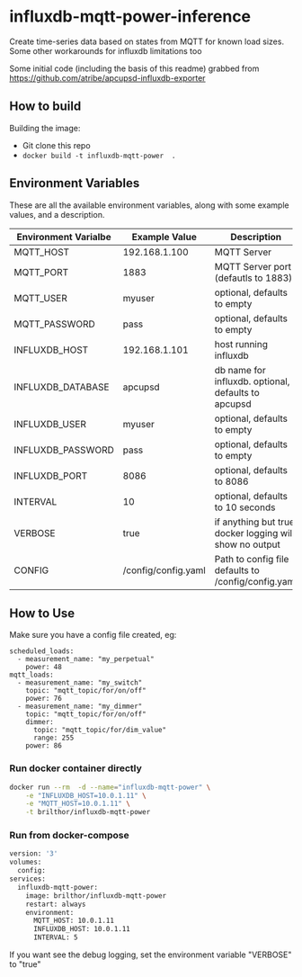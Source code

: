 # influxdb-mqtt-power-inference
Create time-series data based on states from MQTT for known load sizes.  Some other workarounds for influxdb limitations too

Some initial code (including the basis of this readme) grabbed from https://github.com/atribe/apcupsd-influxdb-exporter



## How to build
Building the image:
* Git clone this repo
* `docker build -t influxdb-mqtt-power  .`

## Environment Variables
These are all the available environment variables, along with some example values, and a description.

| Environment Varialbe | Example Value | Description |
| -------------------- | ------------- | ----------- |
| MQTT_HOST | 192.168.1.100 | MQTT Server  |
| MQTT_PORT | 1883 | MQTT Server port (defautls to 1883) |
| MQTT_USER | myuser | optional, defaults to empty |
| MQTT_PASSWORD | pass | optional, defaults to empty |
| INFLUXDB_HOST | 192.168.1.101 | host running influxdb |
| INFLUXDB_DATABASE | apcupsd | db name for influxdb. optional, defaults to apcupsd |
| INFLUXDB_USER | myuser | optional, defaults to empty |
| INFLUXDB_PASSWORD | pass | optional, defaults to empty |
| INFLUXDB_PORT |  8086 | optional, defaults to 8086 |
| INTERVAL | 10 | optional, defaults to 10 seconds |
| VERBOSE | true | if anything but true docker logging will show no output |
| CONFIG | /config/config.yaml | Path to config file defaults to /config/config.yaml |

## How to Use

Make sure you have a config file created, eg:
```
scheduled_loads:
  - measurement_name: "my_perpetual"
    power: 48
mqtt_loads:
  - measurement_name: "my_switch"
    topic: "mqtt_topic/for/on/off"
    power: 76
  - measurement_name: "my_dimmer"
    topic: "mqtt_topic/for/on/off"
    dimmer:
      topic: "mqtt_topic/for/dim_value"
      range: 255
    power: 86
```

### Run docker container directly
```bash
docker run --rm  -d --name="influxdb-mqtt-power" \
    -e "INFLUXDB_HOST=10.0.1.11" \
    -e "MQTT_HOST=10.0.1.11" \
    -t brilthor/influxdb-mqtt-power
```


### Run from docker-compose
```bash
version: '3'
volumes:
  config:
services:
  influxdb-mqtt-power:
    image: brilthor/influxdb-mqtt-power
    restart: always
    environment:
      MQTT_HOST: 10.0.1.11
      INFLUXDB_HOST: 10.0.1.11
      INTERVAL: 5
```

If you want see the debug logging, set the environment variable "VERBOSE" to "true"
